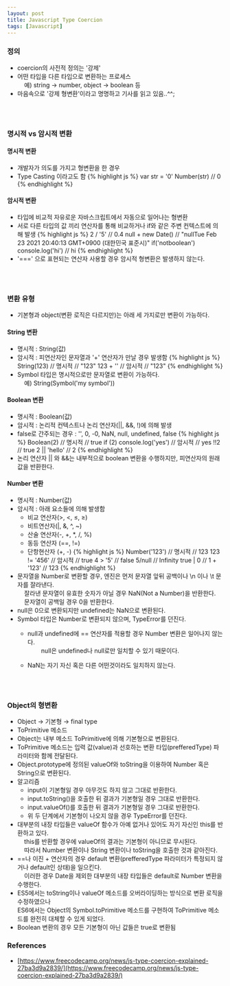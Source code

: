 ```yaml
---
layout: post
title: Javascript Type Coercion
tags: [Javascript]
---
```


### 정의
- coercion의 사전적 정의는 '강제'
- 어떤 타입을 다른 타입으로 변환하는 프로세스<br>
&nbsp;&nbsp;&nbsp;&nbsp;예) string → number, object → boolean 등
- 마음속으로 '강제 형변환'이라고 명명하고 기사를 읽고 있음..^^;
<br>
<br>

### 명시적 vs 암시적 변환
#### 명시적 변환
- 개발자가 의도를 가지고 형변환을 한 경우
- Type Casting 이라고도 함
    {% highlight js %}
    var str = '0'
    Number(str)
    // 0
    {% endhighlight %}

#### 암시적 변환
- 타입에 비교적 자유로운 자바스크립트에서 자동으로 일어나는 형변환
- 서로 다른 타입의 값 끼리 연산자를 통해 비교하거나 if와 같은 주변 컨텍스트에 의해 발생
    {% highlight js %}
    2 / '5'
    // 0.4
    null + new Date()
    // "nullTue Feb 23 2021 20:40:13 GMT+0900 (대한민국 표준시)"
    if('notboolean') console.log('hi')
    // hi
    {% endhighlight %}
- '===' 으로 표현되는 연산자 사용할 경우 암시적 형변환은 발생하지 않는다.
<br>
<br>

### 변환 유형
- 기본형과 object(변환 로직은 다르지만)는 아래 세 가지로만 변환이 가능하다.

#### String 변환
- 명시적 : String(값)
- 암시적 : 피연산자인 문자열과 '+' 연산자가 만날 경우 발생함
    {% highlight js %}
    String(123) // 명시적
    // "123"
    123 + '' // 암시적
    // "123"
    {% endhighlight %}
- Symbol 타입은 명시적으로만 문자열로 변환이 가능하다.<br>
&nbsp;&nbsp;&nbsp;&nbsp;예) String(Symbol('my symbol'))

#### Boolean 변환
- 명시적 : Boolean(값)
- 암시적 : 논리적 컨텍스트나 논리 연산자(\|\|, &&, !)에 의해 발생
- false로 간주되는 경우 : '', 0, -0, NaN, null, undefined, false
    {% highlight js %}
    Boolean(2) // 명시적
    // true
    if (2) console.log('yes') // 암시적
    // yes
    !!2
    // true
    2 || 'hello'
    // 2
    {% endhighlight %}
- 논리 연산자 \|\| 와 &&는 내부적으로 boolean 변환을 수행하지만, 피연산자의 원래 값을 반환한다.

#### Number 변환
- 명시적 : Number(값)
- 암시적 : 아래 요소들에 의해 발생함
  - 비교 연산자(>, <, ≤, ≥)
  - 비트연산자(\|, &, ^, ~)
  - 산술 연산자(-, +, *, /, %)
  - 동등 연산자 (==, !=)
  - 단항현산자 (+, -)
        {% highlight js %}
        Number('123') // 명시적
        // 123
        123 != '456' // 암시적
        // true
        4 > '5'
        // false
        5/null
        // Infinity
        true | 0
        // 1
        + '123'
        // 123
        {% endhighlight %}
- 문자열을 Number로 변환할 경우, 엔진은 먼저 문자열 앞뒤 공백이나 \n 이나 \t 문자를 잘라낸다.<br>
&nbsp;&nbsp;&nbsp;&nbsp;잘라낸 문자열이 유효한 숫자가 아닐 경우 NaN(Not a Number)을 반환한다.<br>
&nbsp;&nbsp;&nbsp;&nbsp;문자열이 공백일 경우 0을 반환한다.
- null은 0으로 변환되지만 undefined는 NaN으로 변환된다.
- Symbol 타입은 Number로 변환되지 않으며, TypeError를 던진다.
  - null과 undefined에 == 연산자를 적용할 경우 Number 변환은 일어나지 않는다. <br>
&nbsp;&nbsp;&nbsp;&nbsp;&nbsp;&nbsp;&nbsp;&nbsp;null은 undefined나 null로만 일치할 수 있기 때문이다.

  - NaN는 자기 자신 혹은 다른 어떤것이라도 일치하지 않는다.
<br>
<br>

### Object의 형변환
- Object → 기본형 → final type
- ToPrimitive 메소드
- Object는 내부 메소드 ToPrimitive에 의해 기본형으로 변환된다.
- ToPrimitive 메소드는 입력 값(value)과 선호하는 변환 타입(prefferedType) 파라미터와 함께 전달된다.
- Object.prototype에 정의된 valueOf와 toString을 이용하여 Number 혹은 String으로 변환된다.
- 알고리즘
  - input이 기본형일 경우 아무것도 하지 않고 그대로 반환한다.
  - input.toString()을 호출한 뒤 결과가 기본형일 경우 그대로 반환한다.
  - input.valueOf()를 호출한 뒤 결과가 기본형일 경우 그대로 반환한다.
  - 위 두 단계에서 기본형이 나오지 않을 경우 TypeError를 던진다.
- 대부분의 내장 타입들은 valueOf 함수가 아예 없거나 있어도 자기 자신인 this를 반환하고 있다.<br>
&nbsp;&nbsp;&nbsp;&nbsp;this를 반환할 경우에 valueOf의 결과는 기본형이 아니므로 무시된다. <br>
&nbsp;&nbsp;&nbsp;&nbsp;따라서 Number 변환이나 String 변환이나 toString을 호출한 것과 같아진다.
- ==나 이진 + 연산자의 경우 default 변환(prefferedType 파라미터가 특정되지 않거나 default인 상태)을 일으킨다. <br>
&nbsp;&nbsp;&nbsp;&nbsp;이러한 경우 Date을 제외한 대부분의 내장 타입들은 default로 Number 변환을 수행한다.
- ES5에서는 toString이나 valueOf 메소드를 오버라이딩하는 방식으로 변환 로직을 수정하였으나<br>
ES6에서는 Object의 Symbol.toPrimitive 메소드를 구현하여 ToPrimitive 메소드를 완전히 대체할 수 있게 되었다.
- Boolean 변환의 경우 모든 기본형이 아닌 값들은 true로 변환됨

### References
- [https://www.freecodecamp.org/news/js-type-coercion-explained-27ba3d9a2839/](https://www.freecodecamp.org/news/js-type-coercion-explained-27ba3d9a2839/)
